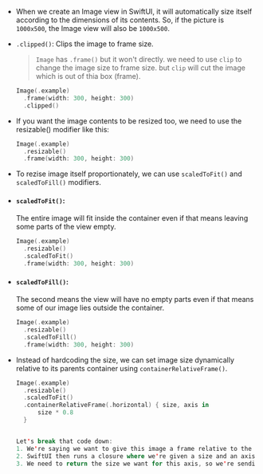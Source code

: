 - When we create an Image view in SwiftUI, it will automatically size itself according to the dimensions of its contents. So, if the picture is `1000x500`, the Image view will also be `1000x500`.
- `.clipped()`: Clips the image to frame size.
  
  > `Image` has `.frame()` but it won't directly. we need to use `clip` to change the image size to frame size. but `clip` will cut the image which is out of thia box (frame).
  ```swift
  Image(.example)
    .frame(width: 300, height: 300)
    .clipped()

- If you want the image contents to be resized too, we need to use the resizable() modifier like this:
  ```swift
  Image(.example)
    .resizable()
    .frame(width: 300, height: 300)

- To rezise image itself proportionately, we can use `scaledToFit()` and `scaledToFill()` modifiers.
- #### `scaledToFit()`:
  The entire image will fit inside the container even if that means leaving some parts of the view empty.
  ```swift
  Image(.example)
    .resizable()
    .scaledToFit()
    .frame(width: 300, height: 300)
  
- #### `scaledToFill()`:
  The second means the view will have no empty parts even if that means some of our image lies outside the container.
  ```swift
  Image(.example)
    .resizable()
    .scaledToFill()
    .frame(width: 300, height: 300)
- Instead of hardcoding the size, we can set image size dynamically relative to its parents container using `containerRelativeFrame()`.
  ```swift
  Image(.example)
    .resizable()
    .scaledToFit()
    .containerRelativeFrame(.horizontal) { size, axis in
        size * 0.8
    }


  Let's break that code down:
  1. We're saying we want to give this image a frame relative to the horizontal size of its parent. We aren't specifying a vertical size; more on that in a moment.
  2. SwiftUI then runs a closure where we're given a size and an axis. For us the axis will be .horizontal because that's the one we're using, but this matters more when you create relative horizontal and vertical sizes. The size value will be the size of our container, which for this image is the full screen.
  3. We need to return the size we want for this axis, so we're sending back 80% of the container's width.
